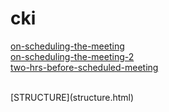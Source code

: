 # cki

[on-scheduling-the-meeting](on-scheduling-the-meeting.html)
<br/>
[on-scheduling-the-meeting-2](on-scheduling-the-meeting-2.html)
<br/>
[two-hrs-before-scheduled-meeting](two-hrs-before-scheduled-meeting.html)

<br/>
[STRUCTURE](structure.html)
